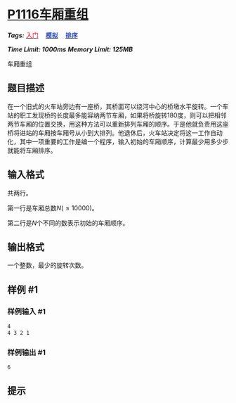 # [P1116车厢重组](https://www.luogu.com.cn/problem/P1116)

***Tags:*** **[<font color=FE4C61>入门</font>](../../../../难度/入门/index.md)$\quad$[<font color=2949B4>模拟</font>](../../../../算法/模拟/index.md)$\quad$[<font color=2949B4>排序</font>](../../../../算法/排序/index.md)**

***Time Limit: 1000ms***
***Memory Limit: 125MB***

车厢重组

## 题目描述

在一个旧式的火车站旁边有一座桥，其桥面可以绕河中心的桥墩水平旋转。一个车站的职工发现桥的长度最多能容纳两节车厢，如果将桥旋转$180$度，则可以把相邻两节车厢的位置交换，用这种方法可以重新排列车厢的顺序。于是他就负责用这座桥将进站的车厢按车厢号从小到大排列。他退休后，火车站决定将这一工作自动化，其中一项重要的工作是编一个程序，输入初始的车厢顺序，计算最少用多少步就能将车厢排序。

## 输入格式

共两行。  

第一行是车厢总数$N( \le 10000)$。
  
第二行是$N$个不同的数表示初始的车厢顺序。

## 输出格式

一个整数，最少的旋转次数。

## 样例 #1

### 样例输入 #1

```txt
4
4 3 2 1
```

### 样例输出 #1

```txt
6
```

## 提示

